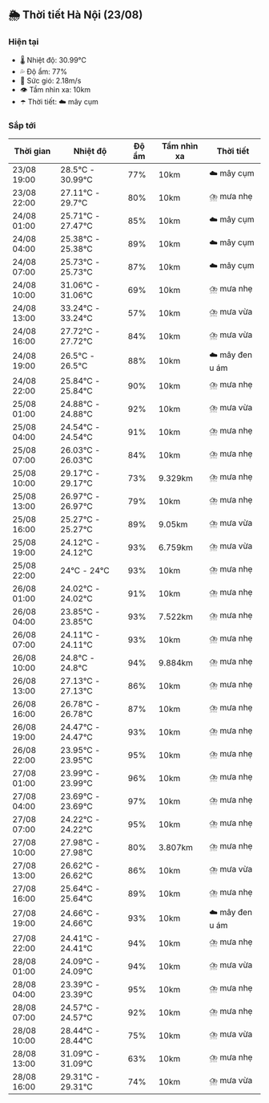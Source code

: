 ## 🌦️ Thời tiết Hà Nội (23/08)

### Hiện tại

- 🌡️ Nhiệt độ: 30.99℃
- 💦 Độ ẩm: 77%
- 💨 Sức gió: 2.18m/s
- 👁️ Tầm nhìn xa: 10km
- ☂️ Thời tiết: ☁️ mây cụm

### Sắp tới

| Thời gian | Nhiệt độ | Độ ẩm | Tầm nhìn xa | Thời tiết |
| --- | --- | --- | --- | --- |
| 23/08 19:00 | 28.5℃ - 30.99℃ | 77% | 10km | ☁️ mây cụm |
| 23/08 22:00 | 27.11℃ - 29.7℃ | 80% | 10km | ⛈️ mưa nhẹ |
| 24/08 01:00 | 25.71℃ - 27.47℃ | 85% | 10km | ☁️ mây cụm |
| 24/08 04:00 | 25.38℃ - 25.38℃ | 89% | 10km | ☁️ mây cụm |
| 24/08 07:00 | 25.73℃ - 25.73℃ | 87% | 10km | ☁️ mây cụm |
| 24/08 10:00 | 31.06℃ - 31.06℃ | 69% | 10km | ⛈️ mưa nhẹ |
| 24/08 13:00 | 33.24℃ - 33.24℃ | 57% | 10km | ⛈️ mưa vừa |
| 24/08 16:00 | 27.72℃ - 27.72℃ | 84% | 10km | ⛈️ mưa vừa |
| 24/08 19:00 | 26.5℃ - 26.5℃ | 88% | 10km | ☁️ mây đen u ám |
| 24/08 22:00 | 25.84℃ - 25.84℃ | 90% | 10km | ⛈️ mưa nhẹ |
| 25/08 01:00 | 24.88℃ - 24.88℃ | 92% | 10km | ⛈️ mưa vừa |
| 25/08 04:00 | 24.54℃ - 24.54℃ | 91% | 10km | ⛈️ mưa nhẹ |
| 25/08 07:00 | 26.03℃ - 26.03℃ | 84% | 10km | ⛈️ mưa nhẹ |
| 25/08 10:00 | 29.17℃ - 29.17℃ | 73% | 9.329km | ⛈️ mưa nhẹ |
| 25/08 13:00 | 26.97℃ - 26.97℃ | 79% | 10km | ⛈️ mưa nhẹ |
| 25/08 16:00 | 25.27℃ - 25.27℃ | 89% | 9.05km | ⛈️ mưa vừa |
| 25/08 19:00 | 24.12℃ - 24.12℃ | 93% | 6.759km | ⛈️ mưa vừa |
| 25/08 22:00 | 24℃ - 24℃ | 93% | 10km | ⛈️ mưa nhẹ |
| 26/08 01:00 | 24.02℃ - 24.02℃ | 91% | 10km | ⛈️ mưa nhẹ |
| 26/08 04:00 | 23.85℃ - 23.85℃ | 93% | 7.522km | ⛈️ mưa nhẹ |
| 26/08 07:00 | 24.11℃ - 24.11℃ | 93% | 10km | ⛈️ mưa nhẹ |
| 26/08 10:00 | 24.8℃ - 24.8℃ | 94% | 9.884km | ⛈️ mưa nhẹ |
| 26/08 13:00 | 27.13℃ - 27.13℃ | 86% | 10km | ⛈️ mưa nhẹ |
| 26/08 16:00 | 26.78℃ - 26.78℃ | 87% | 10km | ⛈️ mưa nhẹ |
| 26/08 19:00 | 24.47℃ - 24.47℃ | 93% | 10km | ⛈️ mưa nhẹ |
| 26/08 22:00 | 23.95℃ - 23.95℃ | 95% | 10km | ⛈️ mưa nhẹ |
| 27/08 01:00 | 23.99℃ - 23.99℃ | 96% | 10km | ⛈️ mưa nhẹ |
| 27/08 04:00 | 23.69℃ - 23.69℃ | 97% | 10km | ⛈️ mưa nhẹ |
| 27/08 07:00 | 24.22℃ - 24.22℃ | 95% | 10km | ⛈️ mưa nhẹ |
| 27/08 10:00 | 27.98℃ - 27.98℃ | 80% | 3.807km | ⛈️ mưa nhẹ |
| 27/08 13:00 | 26.62℃ - 26.62℃ | 86% | 10km | ⛈️ mưa vừa |
| 27/08 16:00 | 25.64℃ - 25.64℃ | 89% | 10km | ⛈️ mưa nhẹ |
| 27/08 19:00 | 24.66℃ - 24.66℃ | 93% | 10km | ☁️ mây đen u ám |
| 27/08 22:00 | 24.41℃ - 24.41℃ | 94% | 10km | ⛈️ mưa nhẹ |
| 28/08 01:00 | 24.09℃ - 24.09℃ | 94% | 10km | ⛈️ mưa vừa |
| 28/08 04:00 | 23.39℃ - 23.39℃ | 95% | 10km | ⛈️ mưa nhẹ |
| 28/08 07:00 | 24.57℃ - 24.57℃ | 92% | 10km | ⛈️ mưa nhẹ |
| 28/08 10:00 | 28.44℃ - 28.44℃ | 75% | 10km | ⛈️ mưa vừa |
| 28/08 13:00 | 31.09℃ - 31.09℃ | 63% | 10km | ⛈️ mưa nhẹ |
| 28/08 16:00 | 29.31℃ - 29.31℃ | 74% | 10km | ⛈️ mưa vừa |
